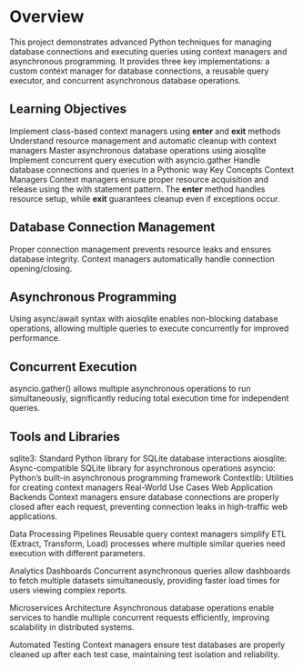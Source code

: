 # Overview
This project demonstrates advanced Python techniques for managing database connections and executing queries using context managers and asynchronous programming. It provides three key implementations: a custom context manager for database connections, a reusable query executor, and concurrent asynchronous database operations.

## Learning Objectives
Implement class-based context managers using __enter__ and __exit__ methods
Understand resource management and automatic cleanup with context managers
Master asynchronous database operations using aiosqlite
Implement concurrent query execution with asyncio.gather
Handle database connections and queries in a Pythonic way
Key Concepts
Context Managers
Context managers ensure proper resource acquisition and release using the with statement pattern. The __enter__ method handles resource setup, while __exit__ guarantees cleanup even if exceptions occur.

## Database Connection Management
Proper connection management prevents resource leaks and ensures database integrity. Context managers automatically handle connection opening/closing.

## Asynchronous Programming
Using async/await syntax with aiosqlite enables non-blocking database operations, allowing multiple queries to execute concurrently for improved performance.

## Concurrent Execution
asyncio.gather() allows multiple asynchronous operations to run simultaneously, significantly reducing total execution time for independent queries.

## Tools and Libraries
sqlite3: Standard Python library for SQLite database interactions
aiosqlite: Async-compatible SQLite library for asynchronous operations
asyncio: Python’s built-in asynchronous programming framework
Contextlib: Utilities for creating context managers
Real-World Use Cases
Web Application Backends
Context managers ensure database connections are properly closed after each request, preventing connection leaks in high-traffic web applications.

Data Processing Pipelines
Reusable query context managers simplify ETL (Extract, Transform, Load) processes where multiple similar queries need execution with different parameters.

Analytics Dashboards
Concurrent asynchronous queries allow dashboards to fetch multiple datasets simultaneously, providing faster load times for users viewing complex reports.

Microservices Architecture
Asynchronous database operations enable services to handle multiple concurrent requests efficiently, improving scalability in distributed systems.

Automated Testing
Context managers ensure test databases are properly cleaned up after each test case, maintaining test isolation and reliability.